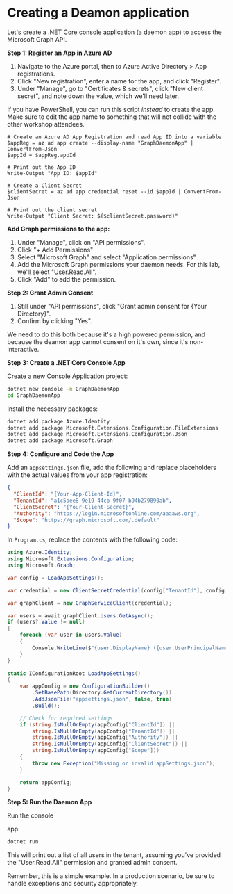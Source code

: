 # Creating a Deamon application

Let's create a .NET Core console application (a daemon app) to access the Microsoft Graph API.

**Step 1: Register an App in Azure AD**

1. Navigate to the Azure portal, then to Azure Active Directory > App registrations.
2. Click "New registration", enter a name for the app, and click "Register".
3. Under "Manage", go to "Certificates & secrets", click "New client secret", and note down the value, which we'll need later.

If you have PowerShell, you can run this script *instead* to create the app. Make sure to edit the app name to something that will not collide with the other workshop attendees.  

```pwsh
# Create an Azure AD App Registration and read App ID into a variable
$appReg = az ad app create --display-name "GraphDaemonApp" | ConvertFrom-Json
$appId = $appReg.appId

# Print out the App ID
Write-Output "App ID: $appId"

# Create a Client Secret
$clientSecret = az ad app credential reset --id $appId | ConvertFrom-Json

# Print out the client secret
Write-Output "Client Secret: $($clientSecret.password)"

```

**Add Graph permissions to the app:**

1. Under "Manage", click on "API permissions". 
2. Click "+ Add Permissions"
3. Select "Microsoft Graph" and select "Application permissions"
4. Add the Microsoft Graph permissions your daemon needs. For this lab, we'll select "User.Read.All".
5. Click "Add" to add the permission.

**Step 2: Grant Admin Consent**

1. Still under "API permissions", click "Grant admin consent for {Your Directory}".
2. Confirm by clicking "Yes".

We need to do this both because it's a high powered permission, and because the deamon app cannot consent on it's own, since it's non-interactive.

**Step 3: Create a .NET Core Console App**

Create a new Console Application project:

```bash
dotnet new console -n GraphDaemonApp
cd GraphDaemonApp
```

Install the necessary packages:

```bash
dotnet add package Azure.Identity
dotnet add package Microsoft.Extensions.Configuration.FileExtensions
dotnet add package Microsoft.Extensions.Configuration.Json
dotnet add package Microsoft.Graph
```

**Step 4: Configure and Code the App**

Add an `appsettings.json` file, add the following and replace placeholders with the actual values from your app registration:

```json
{
  "ClientId": "{Your-App-Client-Id}",
  "TenantId": "a1c5bee8-9e19-44cb-9f07-b94b279890ab",
  "ClientSecret": "{Your-Client-Secret}",
  "Authority": "https://login.microsoftonline.com/aaaaws.org",
  "Scope": "https://graph.microsoft.com/.default"
}
```

In `Program.cs`, replace the contents with the following code:

```csharp
using Azure.Identity;
using Microsoft.Extensions.Configuration;
using Microsoft.Graph;

var config = LoadAppSettings();

var credential = new ClientSecretCredential(config["TenantId"], config["ClientId"], config["ClientSecret"]);

var graphClient = new GraphServiceClient(credential);

var users = await graphClient.Users.GetAsync();
if (users?.Value != null)
{
    foreach (var user in users.Value)
    {
        Console.WriteLine($"{user.DisplayName} ({user.UserPrincipalName})");
    }
}

static IConfigurationRoot LoadAppSettings()
{
    var appConfig = new ConfigurationBuilder()
        .SetBasePath(Directory.GetCurrentDirectory())
        .AddJsonFile("appsettings.json", false, true)
        .Build();

    // Check for required settings
    if (string.IsNullOrEmpty(appConfig["ClientId"]) ||
        string.IsNullOrEmpty(appConfig["TenantId"]) ||
        string.IsNullOrEmpty(appConfig["Authority"]) ||
        string.IsNullOrEmpty(appConfig["ClientSecret"]) ||
        string.IsNullOrEmpty(appConfig["Scope"]))
    {
        throw new Exception("Missing or invalid appSettings.json");
    }

    return appConfig;
}
```

**Step 5: Run the Daemon App**

Run the console

 app:

```bash
dotnet run
```

This will print out a list of all users in the tenant, assuming you've provided the "User.Read.All" permission and granted admin consent.

Remember, this is a simple example. In a production scenario, be sure to handle exceptions and security appropriately.
